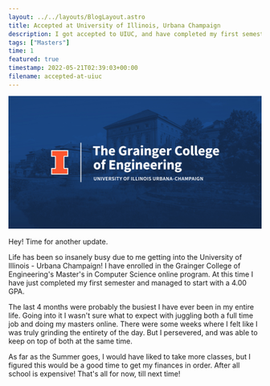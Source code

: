 ```yaml
---
layout: ../../layouts/BlogLayout.astro
title: Accepted at University of Illinois, Urbana Champaign
description: I got accepted to UIUC, and have completed my first semester with a 4.00!
tags: ["Masters"]
time: 1
featured: true
timestamp: 2022-05-21T02:39:03+00:00
filename: accepted-at-uiuc
---
```


![uiuc](/src/images/blog/grainger.jpg)

Hey! Time for another update.

Life has been so insanely busy due to me getting into the University of Illinois - Urbana Champaign! I have enrolled in the Grainger College of Engineering's Master's in Computer Science online program. At this time I have just completed my first semester and managed to start with a 4.00 GPA.

The last 4 months were probably the busiest I have ever been in my entire life. Going into it I wasn't sure what to expect with juggling both a full time job and doing my masters online. There were some weeks where I felt like I was truly grinding the entirety of the day. But I persevered, and was able to keep on top of both at the same time.

As far as the Summer goes, I would have liked to take more classes, but I figured this would be a good time to get my finances in order. After all school is expensive! That's all for now, till next time!
